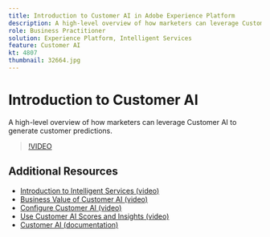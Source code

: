 ```yaml
---
title: Introduction to Customer AI in Adobe Experience Platform
description: A high-level overview of how marketers can leverage Customer AI to generate customer predictions.
role: Business Practitioner
solution: Experience Platform, Intelligent Services
feature: Customer AI
kt: 4807
thumbnail: 32664.jpg
---
```


# Introduction to Customer AI

A high-level overview of how marketers can leverage Customer AI to generate customer predictions.

>[!VIDEO](https://video.tv.adobe.com/v/32664?quality=12&learn=on)

## Additional Resources

* [Introduction to Intelligent Services (video)](introduction-to-intelligent-services.md)
* [Business Value of Customer AI (video)](business-value-of-customer-ai.md)
* [Configure Customer AI (video)](configure-customer-ai.md)
* [Use Customer AI Scores and Insights (video)](use-customer-ai-scores-and-insights.md)
* [Customer AI (documentation)](https://experienceleague.adobe.com/docs/experience-platform/intelligent-services/customer-ai/overview.html)